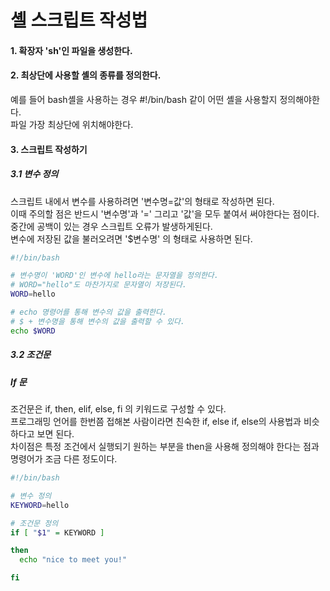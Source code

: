# 셸 스크립트 작성법

#### 1. 확장자 'sh'인 파일을 생성한다.

#### 2. 최상단에 사용할 셸의 종류를 정의한다.
예를 들어 bash셸을 사용하는 경우 #!/bin/bash 같이 어떤 셸을 사용할지 정의해야한다.  
파일 가장 최상단에 위치해야한다.

#### 3. 스크립트 작성하기
##### 3.1 변수 정의
스크립트 내에서 변수를 사용하려면 '변수명=값'의 형태로 작성하면 된다.  
이때 주의할 점은 반드시 '변수명'과 '=' 그리고 '값'을 모두 붙여서 써야한다는 점이다.  
중간에 공백이 있는 경우 스크립트 오류가 발생하게된다.  
변수에 저장된 값을 불러오려면 '$변수명' 의 형태로 사용하면 된다.

``` sh
#!/bin/bash

# 변수명이 'WORD'인 변수에 hello라는 문자열을 정의한다.
# WORD="hello"도 마찬가지로 문자열이 저장된다.
WORD=hello

# echo 명령어를 통해 변수의 값을 출력한다. 
# $ + 변수명을 통해 변수의 값을 출력할 수 있다.
echo $WORD
```

##### 3.2 조건문

##### If 문
조건문은 if, then, elif, else, fi 의 키워드로 구성할 수 있다.  
프로그래밍 언어를 한번쯤 접해본 사람이라면 친숙한 if, else if, else의 사용법과 비슷하다고 보면 된다.  
차이점은 특정 조건에서 실행되기 원하는 부분을 then을 사용해 정의해야 한다는 점과 명령어가 조금 다른 정도이다. 


``` sh
#!/bin/bash

# 변수 정의
KEYWORD=hello

# 조건문 정의
if [ "$1" = KEYWORD ]

then
  echo "nice to meet you!"

fi


```
